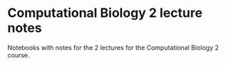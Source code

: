 # Computational Biology 2 lecture notes

Notebooks with notes for the 2 lectures for the Computational Biology 2 course.

